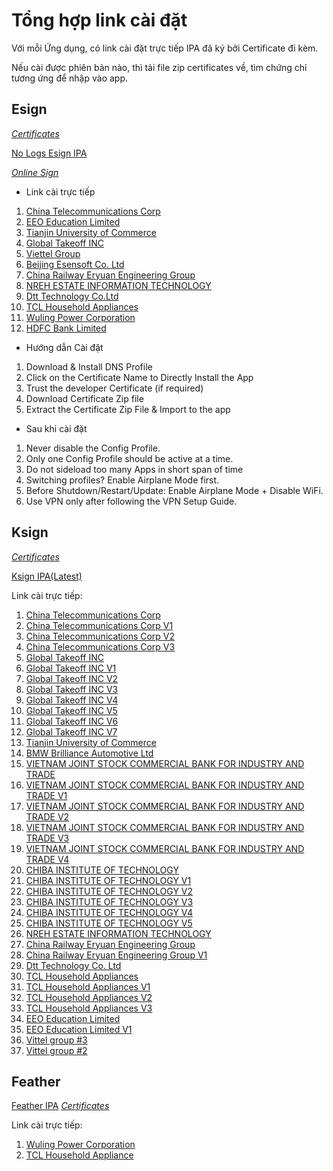 # Tổng hợp link cài đặt

Với mỗi Ứng dụng, có link cài đặt trực tiếp IPA đã ký bởi Certificate đi kèm.

Nếu cài được phiên bản nào, thì tải file zip certificates về, tìm chứng chỉ tương ứng để nhập vào app.



## Esign

[*Certificates*](https://techybuff.com/wp-content/uploads/2025/09/Certificates-TA.zip)

[No Logs Esign IPA](https://techybuff.com/wp-content/uploads/2025/08/eSignV5.0_NOLogs_v1.1.ipa)

[*Online Sign*](https://sign.kravasign.com/)



* Link cài trực tiếp

1. [China Telecommunications Corp](itms-services://?action=download-manifest&url=https://download.khoindvn.io.vn/Plist/m4kq6.plist)
2. [EEO Education Limited](itms-services://?action=download-manifest&url=https://download.khoindvn.io.vn/Plist/70do9.plist)
3. [Tianjin University of Commerce](itms-services://?action=download-manifest&url=https://download.khoindvn.io.vn/Plist/estyf.plist)
4. [Global Takeoff INC](itms-services://?action=download-manifest&url=https://download.khoindvn.io.vn/Plist/1rqts.plist)
5. [Viettel Group](itms-services://?action=download-manifest&url=https://download.khoindvn.io.vn/Plist/pcj2y.plist)
6. [Beijing Esensoft Co. Ltd](itms-services://?action=download-manifest&url=https://download.khoindvn.io.vn/Plist/q2aof.plist)
7. [China Railway Eryuan Engineering Group](itms-services://?action=download-manifest&url=https://download.khoindvn.io.vn/Plist/i8oit.plist)
8. [NREH ESTATE INFORMATION TECHNOLOGY](itms-services://?action=download-manifest&url=https://download.khoindvn.io.vn/Plist/q3fy3.plist)
9. [Dtt Technology Co.Ltd](itms-services://?action=download-manifest&url=https://khoindvn.io.vn/document/Plist/com.esign.app3.plist)
10. [TCL Household Appliances](itms-services://?action=download-manifest&url=https://download.khoindvn.io.vn/Plist/fnm1i.plist)
11. [Wuling Power Corporation](itms-services://?action=download-manifest&url=https://download.khoindvn.io.vn/Plist/vp07l.plist)
12. [HDFC Bank Limited](itms-services://?action=download-manifest&url=https://download.khoindvn.io.vn/Plist/i3c1b.plist)



* Hướng dẫn Cài đặt

1. Download \& Install DNS Profile
2. Click on the Certificate Name to Directly Install the App
3. Trust the developer Certificate (if required)
4. Download Certificate Zip file
5. Extract the Certificate Zip File \& Import to the app



* Sau khi cài đặt

1. Never disable the Config Profile.
2. Only one Config Profile should be active at a time.
3. Do not sideload too many Apps in short span of time
4. Switching profiles? Enable Airplane Mode first.
5. Before Shutdown/Restart/Update: Enable Airplane Mode + Disable WiFi.
6. Use VPN only after following the VPN Setup Guide.



## Ksign

[*Certificates*](https://techybuff.com/wp-content/uploads/2025/09/Certificates-TA.zip)

[Ksign IPA(Latest)](https://github.com/Nyasami/Ksign-public/releases/download/v1.2.1/Ksign.ipa)



Link cài trực tiếp:

1. [China Telecommunications Corp](itms-services://?action=download-manifest&url=https://download.khoindvn.io.vn/Plist/qw5lh.plist)
2. [China Telecommunications Corp V1](itms-services://?action=download-manifest&url=https://download.khoindvn.io.vn/Plist/gl84v.plist)
3. [China Telecommunications Corp V2](itms-services://?action=download-manifest&url=https://download.khoindvn.io.vn/Plist/plyjh.plist)
4. [China Telecommunications Corp V3](itms-services://?action=download-manifest&url=https://download.khoindvn.io.vn/Plist/eqyv0.plist)
5. [Global Takeoff INC](itms-services://?action=download-manifest&url=https://download.khoindvn.io.vn/Plist/oek4c.plist)
6. [Global Takeoff INC V1](itms-services://?action=download-manifest&url=https://download.khoindvn.io.vn/Plist/de8yf.plist)
7. [Global Takeoff INC V2](itms-services://?action=download-manifest&url=https://download.khoindvn.io.vn/Plist/xei3y.plist)
8. [Global Takeoff INC V3](itms-services://?action=download-manifest&url=https://download.khoindvn.io.vn/Plist/9t981.plist)
9. [Global Takeoff INC V4](itms-services://?action=download-manifest&url=https://download.khoindvn.io.vn/Plist/dwuwe.plist)
10. [Global Takeoff INC V5](itms-services://?action=download-manifest&url=https://download.khoindvn.io.vn/Plist/cxrmv.plist)
11. [Global Takeoff INC V6](itms-services://?action=download-manifest&url=https://download.khoindvn.io.vn/Plist/9eh1n.plist)
12. [Global Takeoff INC V7](itms-services://?action=download-manifest&url=https://download.khoindvn.io.vn/Plist/8cnws.plist)
13. [Tianjin University of Commerce](itms-services://?action=download-manifest&url=https://download.khoindvn.io.vn/Plist/5mrwe.plist)
14. [BMW Brilliance Automotive Ltd](itms-services://?action=download-manifest&url=https://download.khoindvn.io.vn/Plist/kxn3t.plist)
15. [VIETNAM JOINT STOCK COMMERCIAL BANK FOR INDUSTRY AND TRADE](itms-services://?action=download-manifest&url=https://download.khoindvn.io.vn/Plist/1dg3r.plist)
16. [VIETNAM JOINT STOCK COMMERCIAL BANK FOR INDUSTRY AND TRADE V1](itms-services://?action=download-manifest&url=https://download.khoindvn.io.vn/Plist/vfhgl.plist)
17. [VIETNAM JOINT STOCK COMMERCIAL BANK FOR INDUSTRY AND TRADE V2](itms-services://?action=download-manifest&url=https://download.khoindvn.io.vn/Plist/onze8.plist)
18. [VIETNAM JOINT STOCK COMMERCIAL BANK FOR INDUSTRY AND TRADE V3](itms-services://?action=download-manifest&url=https://download.khoindvn.io.vn/Plist/sojm5.plist)
19. [VIETNAM JOINT STOCK COMMERCIAL BANK FOR INDUSTRY AND TRADE V4](itms-services://?action=download-manifest&url=https://download.khoindvn.io.vn/Plist/3kn8n.plist)
20. [CHIBA INSTITUTE OF TECHNOLOGY](itms-services://?action=download-manifest&url=https://download.khoindvn.io.vn/Plist/47idg.plist)
21. [CHIBA INSTITUTE OF TECHNOLOGY V1](itms-services://?action=download-manifest&url=https://download.khoindvn.io.vn/Plist/gip63.plist)
22. [CHIBA INSTITUTE OF TECHNOLOGY V2](itms-services://?action=download-manifest&url=https://download.khoindvn.io.vn/Plist/uj7xr.plist)
23. [CHIBA INSTITUTE OF TECHNOLOGY V3](itms-services://?action=download-manifest&url=https://download.khoindvn.io.vn/Plist/rpyvv.plist)
24. [CHIBA INSTITUTE OF TECHNOLOGY V4](itms-services://?action=download-manifest&url=https://download.khoindvn.io.vn/Plist/md13n.plist)
25. [CHIBA INSTITUTE OF TECHNOLOGY V5](itms-services://?action=download-manifest&url=https://download.khoindvn.io.vn/Plist/u9nkv.plist)
26. [NREH ESTATE INFORMATION TECHNOLOGY](itms-services://?action=download-manifest&url=https://khoindvn.io.vn/document/Plist/com.ksign.app12.plist)
27. [China Railway Eryuan Engineering Group](itms-services://?action=download-manifest&url=https://download.khoindvn.io.vn/Plist/oeqns.plist)
28. [China Railway Eryuan Engineering Group V1](itms-services://?action=download-manifest&url=https://download.khoindvn.io.vn/Plist/xodp0.plist)
29. [Dtt Technology Co. Ltd](itms-services://?action=download-manifest&url=https://khoindvn.io.vn/document/Plist/com.ksign.app10.plist)
30. [TCL Household Appliances](itms-services://?action=download-manifest&url=https://download.khoindvn.io.vn/Plist/naqn7.plist)
31. [TCL Household Appliances V1](itms-services://?action=download-manifest&url=https://download.khoindvn.io.vn/Plist/c37aa.plist)
32. [TCL Household Appliances V2](itms-services://?action=download-manifest&url=https://download.khoindvn.io.vn/Plist/om12t.plist)
33. [TCL Household Appliances V3](itms-services://?action=download-manifest&url=https://download.khoindvn.io.vn/Plist/tl0ab.plist)
34. [EEO Education Limited](itms-services://?action=download-manifest&url=https://download.khoindvn.io.vn/Plist/3nv24.plist)
35. [EEO Education Limited V1](itms-services://?action=download-manifest&url=https://download.khoindvn.io.vn/Plist/3nv24.plist)
36. [Vittel group #3](itms-services://?action=download-manifest&url=https://download.khoindvn.io.vn/Plist/utrkv.plist)
37. [Vittel group #2](itms-services://?action=download-manifest&url=https://download.khoindvn.io.vn/Plist/zjm4h.plist)

## Feather

[Feather IPA](https://github.com/khcrysalis/Feather/releases)
[*Certificates*](https://techybuff.com/wp-content/uploads/2025/07/Certificates-TA.zip)

Link cài trực tiếp:

1. [Wuling Power Corporation](itms-services://?action=download-manifest&url=https://sign.applep12.com/GetPlist/6856259a-055c-e901-003e-b6ea2eccdd58)
2. [TCL Household Appliance](itms-services://?action=download-manifest&url=https://sign.applep12.com/GetPlist/685d8ce8-055c-e901-003f-02445aa00ecc)
